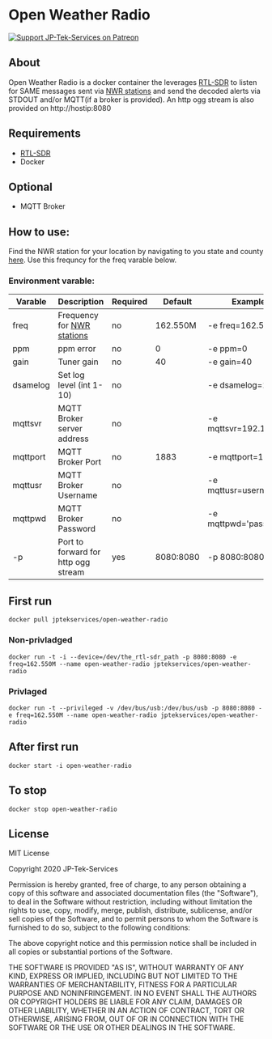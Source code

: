 # Open Weather Radio

[![Support JP-Tek-Services on Patreon][patreon-shield]][patreon]

## About

Open Weather Radio is a docker container the leverages [RTL-SDR](https://amzn.to/3au9W0J) to listen for SAME messages sent via [NWR stations](https://www.weather.gov/nwr/station_listing) and send the decoded alerts via STDOUT and/or MQTT(if a broker is provided). An http ogg stream is also provided on http://hostip:8080


## Requirements
* [RTL-SDR](https://amzn.to/3au9W0J)
* Docker

## Optional
* MQTT Broker

## How to use:
Find the NWR station for your location by navigating to you state and county [here](https://www.weather.gov/nwr/station_listing). Use this frequncy for the freq varable below.

### Environment varable:
| Varable | Description | Required | Default | Example |
| ----------- | ----------- | ----------- | ----------- | ----------- |
| freq | Frequency for [NWR stations](https://www.weather.gov/nwr/station_listing) | no | 162.550M | -e freq=162.550M
| ppm | ppm error | no | 0 | -e ppm=0 |
| gain | Tuner gain | no | 40 | -e gain=40 |
| dsamelog | Set log level (int 1-10) | no | | -e dsamelog=10 |
| mqttsvr | MQTT Broker server address | no | | -e mqttsvr=192.168.0.x |
| mqttport | MQTT Broker Port | no | 1883 | -e mqttport=1883 |
| mqttusr | MQTT Broker Username | no | | -e mqttusr=username |
| mqttpwd | MQTT Broker Password | no | | -e mqttpwd='password' |
| -p | Port to forward for http ogg stream | yes | 8080:8080 | -p 8080:8080 |



## First run
```
docker pull jptekservices/open-weather-radio
```
### Non-privladged
```
docker run -t -i --device=/dev/the_rtl-sdr_path -p 8080:8080 -e freq=162.550M --name open-weather-radio jptekservices/open-weather-radio
```
### Privlaged
```
docker run -t --privileged -v /dev/bus/usb:/dev/bus/usb -p 8080:8080 -e freq=162.550M --name open-weather-radio jptekservices/open-weather-radio
```
## After first run
```
docker start -i open-weather-radio
```
## To stop
```
docker stop open-weather-radio
```

## License

MIT License

Copyright 2020 JP-Tek-Services

Permission is hereby granted, free of charge, to any person obtaining a copy of this software and associated documentation files (the "Software"), to deal in the Software without restriction, including without limitation the rights to use, copy, modify, merge, publish, distribute, sublicense, and/or sell copies of the Software, and to permit persons to whom the Software is furnished to do so, subject to the following conditions:

The above copyright notice and this permission notice shall be included in all copies or substantial portions of the Software.

THE SOFTWARE IS PROVIDED "AS IS", WITHOUT WARRANTY OF ANY KIND, EXPRESS OR IMPLIED, INCLUDING BUT NOT LIMITED TO THE WARRANTIES OF MERCHANTABILITY, FITNESS FOR A PARTICULAR PURPOSE AND NONINFRINGEMENT. IN NO EVENT SHALL THE AUTHORS OR COPYRIGHT HOLDERS BE LIABLE FOR ANY CLAIM, DAMAGES OR OTHER LIABILITY, WHETHER IN AN ACTION OF CONTRACT, TORT OR OTHERWISE, ARISING FROM, OUT OF OR IN CONNECTION WITH THE SOFTWARE OR THE USE OR OTHER DEALINGS IN THE SOFTWARE.

[discord-shield]: https://img.shields.io/discord/478094546522079232.svg
[discord]: https://discord.me/hassioaddons
[maintenance-shield]: https://img.shields.io/maintenance/yes/2020.svg
[patreon-shield]: https://jpeterson37.github.io/patreon/patreon.png
[patreon]: https://www.patreon.com/jptekservices
[project-stage-shield]: https://img.shields.io/badge/project%20stage-experimental-yellow.svg
[release-shield]: https://img.shields.io/badge/version-v0.01.0-blue.svg
[release]: https://github.com/jpeterson37/addon-agentdvr/tree/v0.1.0
[screenshot]: https://raw.githubusercontent.com/jpeterson37/addon-agentdvr/dev/images/screenshot.png
[ispyurl]: https://www.ispyconnect.com/
[amd64-shield]: https://img.shields.io/badge/amd64-yes-green.svg
[i386-shield]: https://img.shields.io/badge/i386-yes-green.svg
[license-shield]: https://img.shields.io/github/license/hassio-addons/addon-example.svg
[addon-doc-agentdvr]: https://github.com/JP-Tek-Services/home_assistant_addons/tree/master/agentdvr/README.md
[addon-agetdvr]: https://github.com/JP-Tek-Services/home_assistant_addons/tree/master/agentdvr
[addon-facebox]: https://github.com/JP-Tek-Services/home_assistant_addons/tree/master/facebox
[addon-doc-facebox]: https://github.com/JP-Tek-Services/home_assistant_addons/tree/master/facebox/README.md
[addon-thespaghettidetective]: https://github.com/JP-Tek-Services/home_assistant_addons/tree/master/thespaghettidetective
[addon-doc-thespaghettidetective]: https://github.com/JP-Tek-Services/home_assistant_addons/tree/master/thespaghettidetective/README.md
[addon-unifiprotect]: https://github.com/JP-Tek-Services/home_assistant_addons/tree/master/unifiprotect
[addon-doc-unifiprotect]: https://github.com/JP-Tek-Services/home_assistant_addons/tree/master/unifiprotect/README.md
